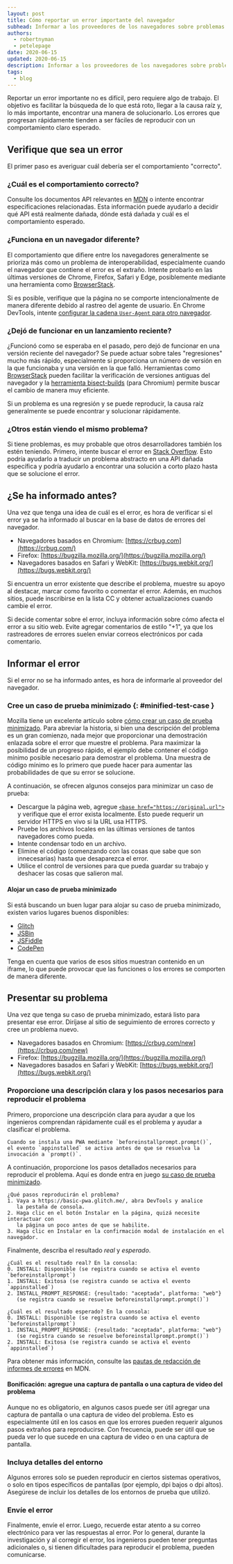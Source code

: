 ```yaml
---
layout: post
title: Cómo reportar un error importante del navegador
subhead: Informar a los proveedores de los navegadores sobre problemas que encuentre en su navegador es una parte integral para mejorar la plataforma web.
authors:
  - robertnyman
  - petelepage
date: 2020-06-15
updated: 2020-06-15
description: Informar a los proveedores de los navegadores sobre problemas que encuentre en su navegador, en un dispositivo o plataforma específicos es una parte integral para mejorar la plataforma web.
tags:
  - blog
---
```


Reportar un error importante no es difícil, pero requiere algo de trabajo. El objetivo es facilitar la búsqueda de lo que está roto, llegar a la causa raíz y, lo más importante, encontrar una manera de solucionarlo. Los errores que progresan rápidamente tienden a ser fáciles de reproducir con un comportamiento claro esperado.

## Verifique que sea un error

El primer paso es averiguar cuál debería ser el comportamiento "correcto".

### ¿Cuál es el comportamiento correcto?

Consulte los documentos API relevantes en [MDN](https://developer.mozilla.org/) o intente encontrar especificaciones relacionadas. Esta información puede ayudarlo a decidir qué API está realmente dañada, dónde está dañada y cuál es el comportamiento esperado.

### ¿Funciona en un navegador diferente?

El comportamiento que difiere entre los navegadores generalmente se prioriza más como un problema de interoperabilidad, especialmente cuando el navegador que contiene el error es el extraño. Intente probarlo en las últimas versiones de Chrome, Firefox, Safari y Edge, posiblemente mediante una herramienta como [BrowserStack](https://www.browserstack.com/).

Si es posible, verifique que la página no se comporte intencionalmente de manera diferente debido al rastreo del agente de usuario. En Chrome DevTools, intente [configurar la cadena `User-Agent` para otro navegador](https://developers.google.com/web/tools/chrome-devtools/device-mode/override-user-agent).

### ¿Dejó de funcionar en un lanzamiento reciente?

¿Funcionó como se esperaba en el pasado, pero dejó de funcionar en una versión reciente del navegador? Se puede actuar sobre tales "regresiones" mucho más rápido, especialmente si proporciona un número de versión en la que funcionaba y una versión en la que falló. Herramientas como [BrowserStack](https://www.browserstack.com/) pueden facilitar la verificación de versiones antiguas del navegador y la [herramienta bisect-builds](https://www.chromium.org/developers/bisect-builds-py) (para Chromium) permite buscar el cambio de manera muy eficiente.

Si un problema es una regresión y se puede reproducir, la causa raíz generalmente se puede encontrar y solucionar rápidamente.

### ¿Otros están viendo el mismo problema?

Si tiene problemas, es muy probable que otros desarrolladores también los estén teniendo. Primero, intente buscar el error en [Stack Overflow](http://stackoverflow.com/). Esto podría ayudarlo a traducir un problema abstracto en una API dañada específica y podría ayudarlo a encontrar una solución a corto plazo hasta que se solucione el error.

## ¿Se ha informado antes?

Una vez que tenga una idea de cuál es el error, es hora de verificar si el error ya se ha informado al buscar en la base de datos de errores del navegador.

- Navegadores basados en Chromium: [https://crbug.com](https://crbug.com/)
- Firefox: [https://bugzilla.mozilla.org/](https://bugzilla.mozilla.org/)
- Navegadores basados en Safari y WebKit: [https://bugs.webkit.org/](https://bugs.webkit.org/)

Si encuentra un error existente que describe el problema, muestre su apoyo al destacar, marcar como favorito o comentar el error. Además, en muchos sitios, puede inscribirse en la lista CC y obtener actualizaciones cuando cambie el error.

Si decide comentar sobre el error, incluya información sobre cómo afecta el error a su sitio web. Evite agregar comentarios de estilo "+1", ya que los rastreadores de errores suelen enviar correos electrónicos por cada comentario.

## Informar el error

Si el error no se ha informado antes, es hora de informarle al proveedor del navegador.

### Cree un caso de prueba minimizado {: #minified-test-case }

Mozilla tiene un excelente artículo sobre [cómo crear un caso de prueba minimizado](https://developer.mozilla.org/docs/Mozilla/QA/Reducing_testcases). Para abreviar la historia, si bien una descripción del problema es un gran comienzo, nada mejor que proporcionar una demostración enlazada sobre el error que muestre el problema. Para maximizar la posibilidad de un progreso rápido, el ejemplo debe contener el código mínimo posible necesario para demostrar el problema. Una muestra de código mínimo es lo primero que puede hacer para aumentar las probabilidades de que su error se solucione.

A continuación, se ofrecen algunos consejos para minimizar un caso de prueba:

- Descargue la página web, agregue [`<base href="https://original.url">`](https://developer.mozilla.org/docs/Web/HTML/Element/base) y verifique que el error exista localmente. Esto puede requerir un servidor HTTPS en vivo si la URL usa HTTPS.
- Pruebe los archivos locales en las últimas versiones de tantos navegadores como pueda.
- Intente condensar todo en un archivo.
- Elimine el código (comenzando con las cosas que sabe que son innecesarias) hasta que desaparezca el error.
- Utilice el control de versiones para que pueda guardar su trabajo y deshacer las cosas que salieron mal.

#### Alojar un caso de prueba minimizado

Si está buscando un buen lugar para alojar su caso de prueba minimizado, existen varios lugares buenos disponibles:

- [Glitch](https://glitch.com)
- [JSBin](https://jsbin.com)
- [JSFiddle](https://jsfiddle.net)
- [CodePen](https://codepen.io)

Tenga en cuenta que varios de esos sitios muestran contenido en un iframe, lo que puede provocar que las funciones o los errores se comporten de manera diferente.

## Presentar su problema

Una vez que tenga su caso de prueba minimizado, estará listo para presentar ese error. Diríjase al sitio de seguimiento de errores correcto y cree un problema nuevo.

- Navegadores basados en Chromium: [https://crbug.com/new](https://crbug.com/new)
- Firefox: [https://bugzilla.mozilla.org/](https://bugzilla.mozilla.org/)
- Navegadores basados en Safari y WebKit: [https://bugs.webkit.org/](https://bugs.webkit.org/)

### Proporcione una descripción clara y los pasos necesarios para reproducir el problema

Primero, proporcione una descripción clara para ayudar a que los ingenieros comprendan rápidamente cuál es el problema y ayudar a clasificar el problema.

```text
Cuando se instala una PWA mediante `beforeinstallprompt.prompt()`,
el evento `appinstalled` se activa antes de que se resuelva la invocación a `prompt()`.
```

A continuación, proporcione los pasos detallados necesarios para reproducir el problema. Aquí es donde entra en juego [su caso de prueba minimizado](#minified-test-case).

```text
¿Qué pasos reproducirán el problema?
1. Vaya a https://basic-pwa.glitch.me/, abra DevTools y analice
   la pestaña de consola.
2. Haga clic en el botón Instalar en la página, quizá necesite interactuar con
   la página un poco antes de que se habilite.
3. Haga clic en Instalar en la confirmación modal de instalación en el navegador.
```

Finalmente, describa el resultado *real* y *esperado*.

```text
¿Cuál es el resultado real? En la consola:
0. INSTALL: Disponible (se registra cuando se activa el evento `beforeinstallprompt`)
1. INSTALL: Exitosa (se registra cuando se activa el evento `appinstalled`)
2. INSTALL_PROMPT_RESPONSE: {resultado: "aceptada", platforma: "web"}
   (se registra cuando se resuelve beforeinstallprompt.prompt()`)

¿Cuál es el resultado esperado? En la consola:
0. INSTALL: Disponible (se registra cuando se activa el evento `beforeinstallprompt`)
1. INSTALL_PROMPT_RESPONSE: {resultado: "aceptada", platforma: "web"}
   (se registra cuando se resuelve beforeinstallprompt.prompt()`)
2. INSTALL: Exitosa (se registra cuando se activa el evento `appinstalled`)
```

Para obtener más información, consulte las [pautas de redacción de informes de errores](https://developer.mozilla.org/docs/Mozilla/QA/Bug_writing_guidelines) en MDN.

#### Bonificación: agregue una captura de pantalla o una captura de video del problema

Aunque no es obligatorio, en algunos casos puede ser útil agregar una captura de pantalla o una captura de video del problema. Esto es especialmente útil en los casos en que los errores pueden requerir algunos pasos extraños para reproducirse. Con frecuencia, puede ser útil que se pueda ver lo que sucede en una captura de video o en una captura de pantalla.

### Incluya detalles del entorno

Algunos errores solo se pueden reproducir en ciertos sistemas operativos, o solo en tipos específicos de pantallas (por ejemplo, dpi bajos o dpi altos). Asegúrese de incluir los detalles de los entornos de prueba que utilizó.

### Envíe el error

Finalmente, envíe el error. Luego, recuerde estar atento a su correo electrónico para ver las respuestas al error. Por lo general, durante la investigación y al corregir el error, los ingenieros pueden tener preguntas adicionales o, si tienen dificultades para reproducir el problema, pueden comunicarse.
